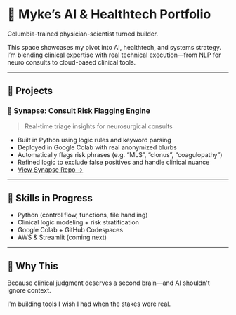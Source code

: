 # 🧠 Myke’s AI & Healthtech Portfolio

Columbia-trained physician-scientist turned builder.

This space showcases my pivot into AI, healthtech, and systems strategy. I’m blending clinical expertise with real technical execution—from NLP for neuro consults to cloud-based clinical tools.

---

## 🔧 Projects

### 🔹 Synapse: Consult Risk Flagging Engine
> Real-time triage insights for neurosurgical consults

- Built in Python using logic rules and keyword parsing
- Deployed in Google Colab with real anonymized blurbs
- Automatically flags risk phrases (e.g. “MLS”, “clonus”, “coagulopathy”)
- Refined logic to exclude false positives and handle clinical nuance
- [View Synapse Repo →](https://github.com/neuron-cloud/neura-prototype)

---

## 🧪 Skills in Progress

- Python (control flow, functions, file handling)
- Clinical logic modeling + risk stratification
- Google Colab + GitHub Codespaces
- AWS & Streamlit (coming next)

---

## 💬 Why This

Because clinical judgment deserves a second brain—and AI shouldn't ignore context.

I'm building tools I wish I had when the stakes were real.
